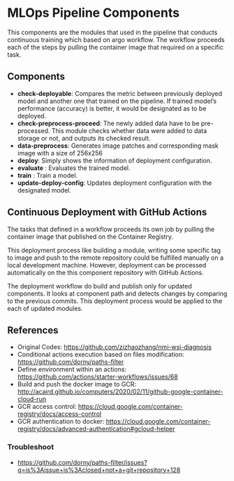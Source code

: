 # MLOps Pipeline Components

This components are the modules that used in the pipeline that conducts continuous training which based on argo workflow. The workflow proceeds each of the steps by pulling the container image that required on a specific task.

## Components

* **check-deployable**: Compares the metric between previously deployed model and another one that trained on the pipeline. If trained model’s performance (accuracy) is better, it would be designated as to be deployed.
* **check-preprocess-proceed**: The newly added data have to be pre-processed. This module checks whether data were added to data storage or not, and outputs its checked result.
* **data-preprocess**: Generates image patches and corresponding mask image with a size of 256x256
* **deploy**: Simply shows the information of deployment configuration.
* **evaluate** : Evaluates the trained model.
* **train** : Train a model.
* **update-deploy-config**: Updates deployment configuration with the  designated model.

## Continuous Deployment with GitHub Actions

The tasks that defined in a workflow proceeds its own job by pulling the container image that published on the Container Registry.

This deployment process like building a module, writing some specific tag to image and push to the remote repository could be fulfilled manually on a local development machine. However, deployment can be processed automatically on the this component repository with GitHub Actions. 

The deployment workflow do build and publish only for updated components. It looks at component path and detects changes by comparing to the previous commits. This deployment process would be applied to the each of updated modules.

## References
* Original Codes: https://github.com/zizhaozhang/nmi-wsi-diagnosis
* Conditional actions execution based on files modification: https://github.com/dorny/paths-filter
* Define environment within an actions: https://github.com/actions/starter-workflows/issues/68
* Build and push the docker image to GCR: http://acaird.github.io/computers/2020/02/11/github-google-container-cloud-run
* GCR access control: https://cloud.google.com/container-registry/docs/access-control
* GCR authentication to docker: https://cloud.google.com/container-registry/docs/advanced-authentication#gcloud-helper

### Troubleshoot
* https://github.com/dorny/paths-filter/issues?q=is%3Aissue+is%3Aclosed+not+a+git+repository+128
